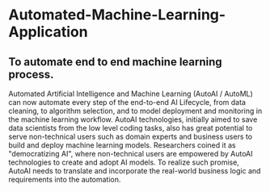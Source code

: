 # Automated-Machine-Learning-Application


To automate end to end machine learning process.
----------------------------------------------

Automated Artificial Intelligence and Machine Learning (AutoAI / AutoML) can now automate every step of the end-to-end AI Lifecycle, from data cleaning, to algorithm selection, and to model deployment and monitoring in the machine learning workflow. AutoAI technologies, initially aimed to save data scientists from the low level coding tasks, also has great potential to serve non-technical users such as domain experts and business users to build and deploy machine learning models. Researchers coined it as "democratizing AI", where non-technical users are empowered by AutoAI technologies to create and adopt AI models. To realize such promise, AutoAI needs to translate and incorporate the real-world business logic and requirements into the automation.
